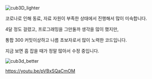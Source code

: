 ![cub3D_lighter](https://user-images.githubusercontent.com/59194905/116809300-3cd5c580-ab78-11eb-9fc3-e048a5160898.gif)

코로나로 인해 동료, 자료 자원이 부족한 상태에서 진행해서 많이 미숙합니다.

4달 정도 걸렸고, 프로그래밍을 그만둘까 생각을 많이 했지만,

통합 300 커밋이상하고 나름 초보자로서 많이 노력한 코드입니다.

지금 보면 흠 잡을 때가 정말 많아서 수정 중입니다.

![cub3d_better](https://user-images.githubusercontent.com/59194905/116808459-d64ea880-ab73-11eb-9fbc-c471065193cb.png)

https://youtu.be/pVBxSQaCmOM


